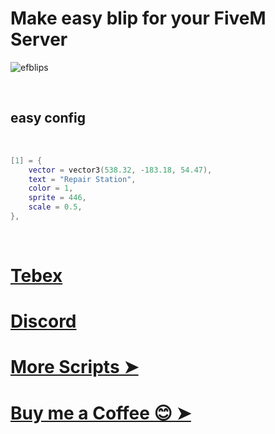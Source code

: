 <h1>Make easy blip for your FiveM Server</h1>


![efblips](https://github.com/blastersuraj/ef-blips/assets/104319683/6ab461e1-c67a-40a5-900a-1a9135342877)


 
<br>
<h2> easy config </h2>
</br>

```lua
[1] = {
    vector = vector3(538.32, -183.18, 54.47), 
    text = "Repair Station", 
    color = 1, 
    sprite = 446, 
    scale = 0.5,
},
```
 </br>


# [Tebex ](https://ef-productions.tebex.io/) <br>
# [Discord  ](https://discord.gg/WbDp5GQ45t) <br>
# [More Scripts ➤](https://github.com/blastersuraj?tab=repositories) <br> 
# [Buy me a Coffee 😊 ➤](https://ef-productions.tebex.io/package/5636646) <br>

